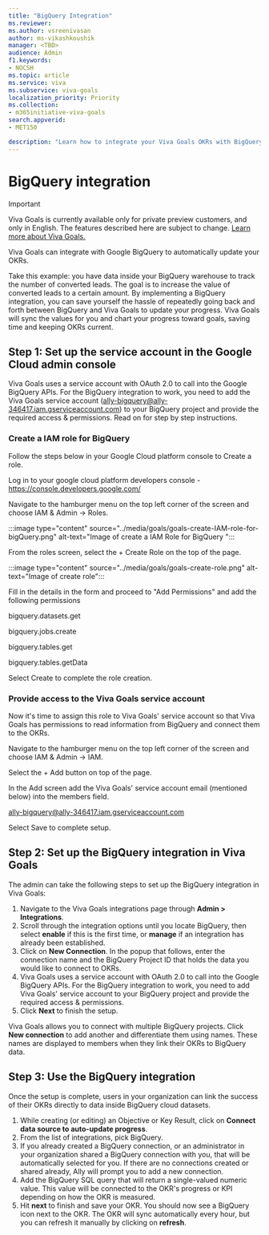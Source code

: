 ```yaml
---
title: "BigQuery Integration"
ms.reviewer: 
ms.author: vsreenivasan
author: ms-vikashkoushik
manager: <TBD>
audience: Admin
f1.keywords:
- NOCSH
ms.topic: article
ms.service: viva
ms.subservice: viva-goals
localization_priority: Priority
ms.collection:  
- m365initiative-viva-goals
search.appverid:
- MET150

description: "Learn how to integrate your Viva Goals OKRs with BigQuery Data"
---
```


# BigQuery integration

> [!IMPORTANT]
> Viva Goals is currently available only for private preview customers, and only in English. The features described here are subject to change. [Learn more about Viva Goals.](https://go.microsoft.com/fwlink/?linkid=2189933)

Viva Goals can integrate with Google BigQuery to automatically update your OKRs. 
  
Take this example: you have data inside your BigQuery warehouse to track the number of converted leads. The goal is to increase the value of converted leads to a certain amount. By implementing a BigQuery integration, you can save yourself the hassle of repeatedly going back and forth between BigQuery and Viva Goals to update your progress. Viva Goals will sync the values for you and chart your progress toward goals, saving time and keeping OKRs current.

## Step 1: Set up the service account in the Google Cloud admin console 

Viva Goals uses a service account with OAuth 2.0 to call into the Google BigQuery APIs. For the BigQuery integration to work, you need to add the Viva Goals service account (ally-bigquery@ally-346417.iam.gserviceaccount.com) to your BigQuery project and provide the required access & permissions. Read on for step by step instructions.

### Create a IAM role for BigQuery
  
Follow the steps below in your Google Cloud platform console to Create a role.

Log in to your google cloud platform developers console - https://console.developers.google.com/

Navigate to the hamburger menu on the top left corner of the screen and choose IAM & Admin -> Roles.

:::image type="content" source="../media/goals/goals-create-IAM-role-for-bigQuery.png" alt-text="Image of create a IAM Role for BigQuery ":::

From the roles screen, select the + Create Role on the top of the page.

:::image type="content" source="../media/goals/goals-create-role.png" alt-text="Image of create role":::

Fill in the details in the form and proceed to "Add Permissions" and add the following permissions

bigquery.datasets.get

bigquery.jobs.create

bigquery.tables.get

bigquery.tables.getData

Select Create to complete the role creation.

### Provide access to the Viva Goals service account

Now it's time to assign this role to Viva Goals' service account so that Viva Goals has permissions to read information from BigQuery and connect them to the OKRs.

Navigate to the hamburger menu on the top left corner of the screen and choose IAM & Admin -> IAM.

Select the + Add button on top of the page.

In the Add screen add the Viva Goals' service account email (mentioned below) into the members field.

ally-bigquery@ally-346417.iam.gserviceaccount.com

Select Save to complete setup.

## Step 2: Set up the BigQuery integration in Viva Goals

The admin can take the following steps to set up the BigQuery integration in Viva Goals: 

1. Navigate to the Viva Goals integrations page through **Admin > Integrations**.
1. Scroll through the integration options until you locate BigQuery, then select **enable** if this is the first time, or **manage** if an integration has already been established.
1. Click on **New Connection**. In the popup that follows, enter the connection name and the BigQuery Project ID that holds the data you would like to connect to OKRs.
1. Viva Goals uses a service account with OAuth 2.0 to call into the Google BigQuery APIs. For the BigQuery integration to work, you need to add Viva Goals' service account to your BigQuery project and provide the required access & permissions.
1. Click **Next** to finish the setup.

Viva Goals allows you to connect with multiple BigQuery projects. Click **New connection** to add another and differentiate them using names. These names are displayed to members when they link their OKRs to BigQuery data.

## Step 3: Use the BigQuery integration

Once the setup is complete, users in your organization can link the success of their OKRs directly to data inside BigQuery cloud datasets.

1. While creating (or editing) an Objective or Key Result, click on **Connect data source to auto-update progress**.
1. From the list of integrations, pick BigQuery.
1. If you already created a BigQuery connection, or an administrator in your organization shared a BigQuery connection with you, that will be automatically selected for you. If there are no connections created or shared already, Ally will prompt you to add a new connection.
1. Add the BigQuery SQL query that will return a single-valued numeric value. This value will be connected to the OKR's progress or KPI depending on how the OKR is measured.
1. Hit **next** to finish and save your OKR. You should now see a BigQuery icon next to the OKR. The OKR will sync automatically every hour, but you can refresh it manually by clicking on **refresh**.
